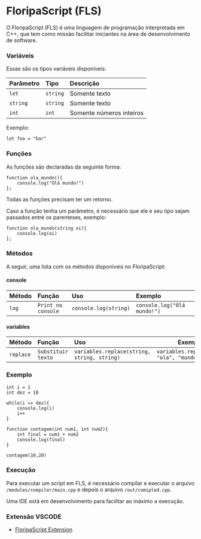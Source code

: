 # FloripaScript (FLS)

O FloripaScript (FLS) é uma linguagem de programação interpretada em C++, que tem como missão facilitar iniciantes na área de desenvolvimento de software.

### Variáveis

Essas são os tipos variáveis disponíveis:

| Parâmetro | Tipo     | Descrição                |
| :-------- | :------- | :----------------------- |
| `let`     | `string` | Somente texto            |
| `string`  | `string` | Somente texto            |
| `int`     | `int`    | Somente números inteiros |

Exemplo:

```
let foo = "bar"
```

### Funções

As funções são declaradas da seguinte forma:

```
function ola_mundo(){
    console.log("Olá mundo!")
};
```

Todas as funções precisam ter um retorno.

Caso a função tenha um parâmetro, é necessário que ele e seu tipo sejam passados entre os parenteses, exemplo:

```
function ola_mundo(string oi){
    console.log(oi)
};
```

### Métodos

A seguir, uma lista com os métodos disponíveis no FloripaScript:

#### console

| Método | Função             | Uso                   | Exemplo                      |
| :----- | :----------------- | :-------------------- | :--------------------------- |
| `log`  | `Print no console` | `console.log(string)` | `console.log("Olá mundo!")` |


#### variables

| Método    | Função             | Uso                                          | Exemplo                                   |
| :-------- | :----------------- | :------------------------------------------- | ----------------------------------------- |
| `replace` | `Substituir texto` | `variables.replace(string, string, string)` | `variables.replace(ola, "ola", "mundo")` |

### Exemplo

```
int i = 1
int dez = 10

while(i <= dez){
    console.log(i)
    i++
}

function contagem(int num1, int num2){
	int final = num1 + num2
	console.log(final)
}

contagem(10,20)

```

### Execução

Para executar um script em FLS, é necessário compilar e executar o arquivo `/modules/compiler/main.cpp` e depois o arquivo `/out/comipled.cpp`.

Uma IDE está em desenvolvimento para facilitar ao máximo a execução.

### Extensão VSCODE

- [FloripaScript Extension](https://marketplace.visualstudio.com/items?itemName=GuilhermeFloriano.floripascript-extension)
